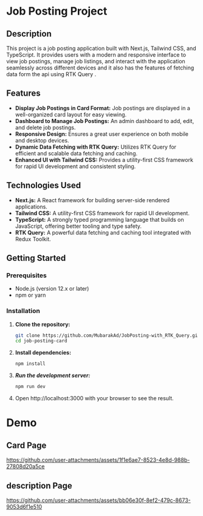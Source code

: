 # Job Posting Project

## Description

This project is a job posting application built with Next.js, Tailwind CSS, and TypeScript. It provides users with a modern and responsive interface to view job postings, manage job listings, and interact with the application seamlessly across different devices and it also has the features of fetching data form the api using RTK Query .

## Features

- **Display Job Postings in Card Format:** Job postings are displayed in a well-organized card layout for easy viewing.
- **Dashboard to Manage Job Postings:** An admin dashboard to add, edit, and delete job postings.
- **Responsive Design:** Ensures a great user experience on both mobile and desktop devices.
- **Dynamic Data Fetching with RTK Query:** Utilizes RTK Query for efficient and scalable data fetching and caching.
- **Enhanced UI with Tailwind CSS:** Provides a utility-first CSS framework for rapid UI development and consistent styling.

## Technologies Used

- **Next.js:** A React framework for building server-side rendered applications.
- **Tailwind CSS:** A utility-first CSS framework for rapid UI development.
- **TypeScript:** A strongly typed programming language that builds on JavaScript, offering better tooling and type safety.
- **RTK Query:** A powerful data fetching and caching tool integrated with Redux Toolkit.

## Getting Started

### Prerequisites

- Node.js (version 12.x or later)
- npm or yarn

### Installation

1. **Clone the repository:**

   ```bash
   git clone https://github.com/MubarakAd/JobPosting-with_RTK_Query.git
   cd job-posting-card
2. **Install dependencies:**
    ```bash
    npm install
3. ***Run the development server:***
    ```bash
    npm run dev
4. Open http://localhost:3000 with your browser to see the result.
# Demo
## Card Page
https://github.com/user-attachments/assets/1f1e6ae7-8523-4e8d-988b-27808d20a5ce
## description Page
https://github.com/user-attachments/assets/bb06e30f-8ef2-479c-8673-9053d6f1e510




